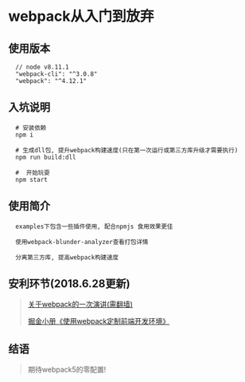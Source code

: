# webpack从入门到放弃

## 使用版本
```
  // node v8.11.1
  "webpack-cli": "^3.0.8"
  "webpack": "^4.12.1"
```

## 入坑说明
```
  # 安装依赖
  npm i

  # 生成dll包, 提升webpack构建速度(只在第一次运行或第三方库升级才需要执行)
  npm run build:dll

  #  开始玩耍
  npm start
```

## 使用简介
```
  examples下包含一些插件使用, 配合npmjs 食用效果更佳

  使用webpack-blunder-analyzer查看打包详情

  分离第三方库, 提高webpack构建速度
```

## 安利环节(2018.6.28更新)
> [关于webpack的一次演讲(需翻墙)](https://www.youtube.com/watch?v=ivQ7HrnBJe8)
>
> [掘金小册《使用webpack定制前端开发环境》](https://juejin.im/book/5a6abad5518825733c144469)
>

## 结语
> 期待webpack5的零配置!